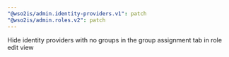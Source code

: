 ```yaml
---
"@wso2is/admin.identity-providers.v1": patch
"@wso2is/admin.roles.v2": patch
---
```


Hide identity providers with no groups in the group assignment tab in role edit view
